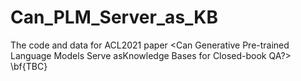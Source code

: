 # Can_PLM_Server_as_KB
The code and data for ACL2021 paper <Can Generative Pre-trained Language Models Serve asKnowledge Bases for Closed-book QA?>
\bf{TBC}
